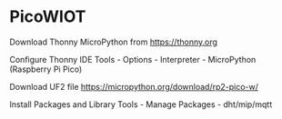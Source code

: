 # PicoWIOT
Download Thonny MicroPython from https://thonny.org

Configure Thonny IDE
Tools - Options - Interpreter - MicroPython (Raspberry Pi Pico)

Download UF2 file
https://micropython.org/download/rp2-pico-w/

Install Packages and Library
Tools - Manage Packages - dht/mip/mqtt



